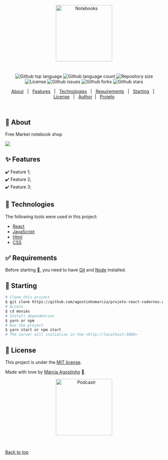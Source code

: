 

<p align="center">
   <img src="https://media.giphy.com/media/tJkHAE08fK0ZIVuu9r/giphy.gif" alt="Notebooks" width="180"/>
</p>



<h1 align="center"></h1>

<p align="center">
  <img alt="Github top language" src="https://img.shields.io/github/languages/top/agostinhomarcia/projeto-react-cadernos?color=DC143C">

  <img alt="Github language count" src="https://img.shields.io/github/languages/count/agostinhomarcia/projeto-react-cadernos?color=DC143C">

  <img alt="Repository size" src="https://img.shields.io/github/repo-size/agostinhomarcia/projeto-react-cadernos?color=DC143C">

  <img alt="License" src="https://img.shields.io/github/license/agostinhomarcia/projeto-react-cadernos?color=DC143C">

   <img alt="Github issues" src="https://img.shields.io/github/issues/agostinhomarcia/projeto-react-cadernos?color=DC143C" /> 

   <img alt="Github forks" src="https://img.shields.io/github/forks/agostinhomarcia/projeto-react-cadernos?color=DC143C" /> 

   <img alt="Github stars" src="https://img.shields.io/github/stars/agostinhomarcia/projeto-react-cadernos?color=DC143C" /> 
</p>


<p align="center">
  <a href="#dart-about">About</a> &#xa0; | &#xa0; 
  <a href="#sparkles-features">Features</a> &#xa0; | &#xa0;
  <a href="#rocket-technologies">Technologies</a> &#xa0; | &#xa0;
  <a href="#white_check_mark-requirements">Requirements</a> &#xa0; | &#xa0;
  <a href="#checkered_flag-starting">Starting</a> &#xa0; | &#xa0;
  <a href="#memo-license">License</a> &#xa0; | &#xa0;
  <a href="https://github.com/agostinhomarcia" target="_blank">Author</a>&#xa0; | &#xa0
  <a href="https://projeto-react-cadernos.vercel.app/" target="_blank" rel="noopener noreferrer">Projeto</a>
</p>

<br>

## :dart: About ##

Free Market notebook shop

 <img src="https://media.giphy.com/media/KbrSvFXCIDuIAsPOMk/giphy.gif">

## :sparkles: Features ##

:heavy_check_mark: Feature 1;\
:heavy_check_mark: Feature 2;\
:heavy_check_mark: Feature 3;

## :rocket: Technologies ##

The following tools were used in this project:

- [React](https://pt-br.reactjs.org/)
- [JavaScript](https://developer.mozilla.org/pt-BR/docs/Web/JavaScript) 
- [Html](https://developer.mozilla.org/pt-BR/docs/Web/HTML/Element/html/)  
- [CSS](https://developer.mozilla.org/pt-BR/docs/Web/CSS)  



## :white_check_mark: Requirements ##

Before starting :checkered_flag:, you need to have [Git](https://git-scm.com) and [Node](https://nodejs.org/en/) installed.

## :checkered_flag: Starting ##

```bash
# Clone this project
$ git clone https://github.com/agostinhomarcia/projeto-react-cadernos.git
# Access
$ cd movies
# Install dependencies
$ yarn or npm 
# Run the project
$ yarn start or npm start 
# The server will initialize in the <http://localhost:3000>
```


## :memo: License ##


This project is under the [MIT license](./LICENSE).

Made with love by [Márcia Agostinho](https://github.com/agostinhomarcia) 🚀.




<p align="center">
   <img src="https://media.giphy.com/media/XGy1O2nALj8D47Qkvd/giphy.gif" alt="Podcastr" width="180"/>
</p>

&#xa0;

<a href="#top">Back to top </a>
